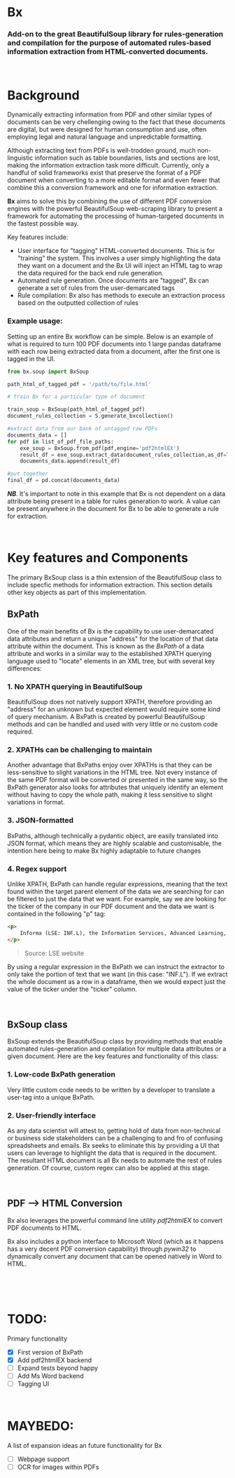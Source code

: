 # Bx

### Add-on to the great BeautifulSoup library for rules-generation and compilation for the purpose of automated rules-based information extraction from HTML-converted documents.

&nbsp;

# Background

Dynamically extracting information from PDF and other similar types of documents can be very chellenging owing to the fact that these documents are digital, but were designed for human consumption and use, often employing legal and natural language and unpredictable formatting.

Although extracting text from PDFs is well-trodden ground, much non-linguistic information such as table boundaries, lists and sections are lost, making the information extraction task more difficult. Currently, only a handful of solid frameworks exist that preserve the format of a PDF document when converting to a more editable format and even fewer that combine this a conversion framework and one for information extraction.

**Bx** aims to solve this by combining the use of different PDF conversion engines with the powerful BeautifulSoup web-scraping library to present a framework for automating the processing of human-targeted documents in the fastest possible way.

Key features include:
* User interface for "tagging" HTML-converted documents. This is for "training" the system. This involves a user simply highlighting the data they want on a document and the Bx UI will inject an HTML tag to wrap the data required for the back end rule generation.
* Automated rule generation. Once documents are "tagged", Bx can generate a set of rules from the user-demarcated tags
* Rule compilation: Bx also has methods to execute an extraction process based on the outputted collection of rules

### Example usage:
Setting up an entire Bx workflow can be simple. Below is an example of what is required to turn 100 PDF documents into 1 large pandas dataframe with each row being extracted data from a document, after the first one is tagged in the UI.
```python
from bx.soup import BxSoup

path_html_of_tagged_pdf = '/path/to/file.html'

# train Bx for a particular type of document

train_soup = BxSoup(path_html_of_tagged_pdf)
document_rules_collection = S.generate_bxcollection()

#extract data from our bank of untagged raw PDFs
documents_data = []
for pdf in list_of_pdf_file_paths:
    exe_soup = BxSoup.from_pdf(pdf,engine='pdf2htmlEX')
    result_df = exe_soup.extract_data(document_rules_collection,as_df=True)
    documents_data.append(result_df)

#put together
final_df = pd.concat(documents_data)
```

***NB***. It's important to note in this example that Bx is not dependent on a data attribute being present in a table for rules generation to work. A value can be present anywhere in the document for Bx to be able to generate a rule for extraction.

&nbsp;

# Key features and Components

The primary BxSoup class is a thin extension of the BeautifulSoup class to include specfic methods for information extraction. This section details other key objects as part of this implementation.

## BxPath
One of the main benefits of Bx is the capability to use user-demarcated data attributes and return a unique "address" for the location of that data attribute within the document. This is known as the *BxPath* of a data attribute and works in a similar way to the established XPATH querying language used to "locate" elements in an XML tree, but with several key differences:

### 1. No XPATH querying in BeautifulSoup

BeautifulSoup does not natively support XPATH, therefore providing an "address" for an unknown but expected element would require some kind of query mechanism. A BxPath is created by powerful BeautifulSoup methods and can be handled and used with very little or no custom code required.

### 2. XPATHs can be challenging to maintain

Another advantage that BxPaths enjoy over XPATHs is that they can be less-sensitive to slight variations in the HTML tree. Not every instance of the same PDF format will be converted or presented in the same way, so the BxPath generator also looks for attributes that uniquely identify an element without having to copy the whole path, making it less sensitive to slight variations in format. 

### 3. JSON-formatted
BxPaths, although technically a pydantic object, are easily translated into JSON format, which means they are highly scalable and customisable, the intention here being to make Bx highly adaptable to future changes

### 4. Regex support
Unlike XPATH, BxPath can handle regular expressions, meaning that the text found within the target parent element of the data we are searching for can be filtered to just the data that we want. For example, say we are looking for the ticker of the company in our PDF document and the data we want is contained in the following "p" tag:
```html
<p>
    Informa (LSE: INF.L), the Information Services, Advanced Learning, B2B Exhibitions and Events Group today held its General Meeting at 5 Howick Place, London, SW1P 1WG. All resolutions put to the General Meeting were voted on by way of a poll and were approved by Shareholders. 
</p>
```
> Source: LSE website

By using a regular expression in the BxPath we can instruct the extractor to only take the portion of text that we want (in this case: "INF.L"). If we extract the whole document as a row in a dataframe, then we would expect just the value of the ticker under the "ticker" column.

&nbsp;

## BxSoup class

BxSoup extends the BeautifulSoup class by providing methods that enable automated rules-generation and compilation for multiple data attributes or a given document. Here are the key features and functionality of this class:

### 1. Low-code BxPath generation
Very little custom code needs to be written by a developer to translate a user-tag into a unique BxPath.

### 2. User-friendly interface
As any data scientist will attest to, getting hold of data from non-technical or business side stakeholders can be a challenging to and fro of confusing spreadsheets and emails. Bx seeks to eliminate this by providing a UI that users can leverage to highlight the data that is required in the document. The resultant HTML document is all Bx needs to automate the rest of rules generation. Of course, custom regex can also be applied at this stage.

&nbsp;


## PDF --> HTML Conversion
Bx also leverages the powerful command line utility *pdf2htmlEX* to convert PDF documents to HTML. 

Bx also includes a python interface to Microsoft Word (which as it happens has a very decent PDF conversion capability) through *pywin32* to dynamically convert any document that can be opened natively in Word to HTML.

&nbsp;

&nbsp;


# TODO:
Primary functionality

- [x] First version of BxPath
- [x] Add pdf2htmlEX backend
- [ ] Expand tests beyond happy
- [ ] Add Ms Word backend
- [ ] Tagging UI

&nbsp;
&nbsp;

# MAYBEDO:
A list of expansion ideas an future functionality for Bx
- [ ] Webpage support
- [ ] OCR for images within PDFs